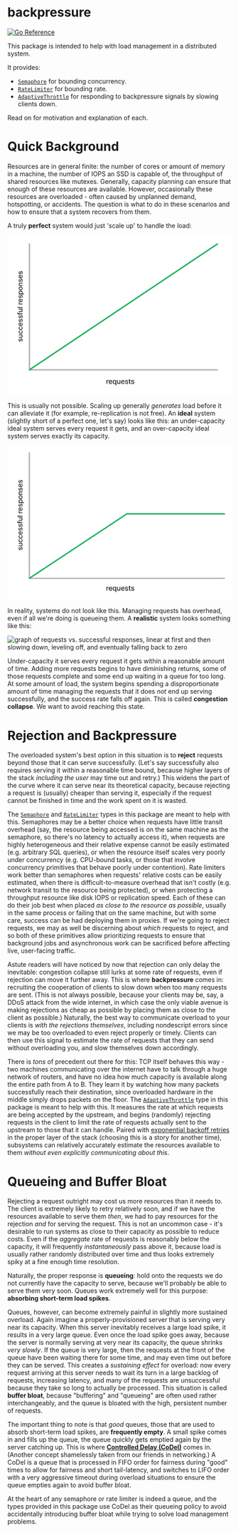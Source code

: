# backpressure

[![Go Reference](https://pkg.go.dev/badge/github.com/bradenaw/backpressure.svg)](https://pkg.go.dev/github.com/bradenaw/backpressure)

This package is intended to help with load management in a distributed system.

It provides:

- [`Semaphore`](https://pkg.go.dev/github.com/bradenaw/backpressure#Semaphore) for bounding
  concurrency.
- [`RateLimiter`](https://pkg.go.dev/github.com/bradenaw/backpressure#RateLimiter) for bounding
  rate.
- [`AdaptiveThrottle`](https://pkg.go.dev/github.com/bradenaw/backpressure#AdaptiveThrottle) for
  responding to backpressure signals by slowing clients down.

Read on for motivation and explanation of each.

# Quick Background

Resources are in general finite: the number of cores or amount of memory in a machine, the number of
IOPS an SSD is capable of, the throughput of shared resources like mutexes. Generally, capacity
planning can ensure that enough of these resources are available. However, occasionally these
resources are overloaded - often caused by unplanned demand, hotspotting, or accidents. The question
is what to do in these scenarios and how to ensure that a system recovers from them.

A truly **perfect** system would just 'scale up' to handle the load:

![graph of requests vs. succesful responses, showing y=x](docs/perfect_system.png)

This is usually not possible. Scaling up generally _generates_ load before it can alleviate it (for
example, re-replication is not free). An **ideal** system (slightly short of a perfect one, let's
say) looks like this: an under-capacity ideal system serves every request it gets, and an
over-capacity ideal system serves exactly its capacity.

![graph of requests vs. successful responses, linear and then leveling off](docs/ideal_system.png)

In reality, systems do not look like this. Managing requests has overhead, even if all we're doing
is queueing them. A **realistic** system looks something like this:

![graph of requests vs. successful responses, linear at first and then slowing down, leveling off,
and eventually falling back to zero](docs/realistic_system.png)

Under-capacity it serves every request it gets within a reasonable amount of time. Adding more
requests begins to have diminishing returns, some of those requests complete and some end up waiting
in a queue for too long. At some amount of load, the system begins spending a disproportionate
amount of time managing the requests that it does _not_ end up serving successfully, and the success
rate falls off again. This is called **congestion collapse**. We want to avoid reaching this state.

# Rejection and Backpressure

The overloaded system's best option in this situation is to **reject** requests beyond those that it
can serve successfully. (Let's say successfully also requires serving it within a reasonable time
bound, because higher layers of the stack _including the user_ may time out and retry.) This widens
the part of the curve where it can serve near its theoretical capacity, because rejecting a request
is (usually) cheaper than serving it, especially if the request cannot be finished in time and the
work spent on it is wasted.

The [`Semaphore`](https://pkg.go.dev/github.com/bradenaw/backpressure#Semaphore) and
[`RateLimiter`](https://pkg.go.dev/github.com/bradenaw/backpressure#RateLimiter) types in this
package are meant to help with this. Semaphores may be a better choice when requests have little
transit overhead (say, the resource being accessed is on the same machine as the semaphore, so
there's no latency to actually access it), when requests are highly heterogeneous and their relative
expense cannot be easily estimated (e.g. arbitrary SQL queries), or when the resource itself scales
very poorly under concurrency (e.g. CPU-bound tasks, or those that involve concurrency primitives
that behave poorly under contention). Rate limiters work better than semaphores when requests'
relative costs can be easily estimated, when there is difficult-to-measure overhead that isn't
costly (e.g. network transit to the resource being protected), or when protecting a throughput
resource like disk IOPS or replication speed. Each of these can do their job best when placed _as
close to the resource as possible_, usually in the same process or failing that on the same machine,
but with some care, success can be had deploying them in proxies. If we're going to reject requests,
we may as well be discerning about _which_ requests to reject, and so both of these primitives allow
prioritizing requests to ensure that background jobs and asynchronous work can be sacrificed before
affecting live, user-facing traffic.

Astute readers will have noticed by now that rejection can only delay the inevitable: congestion
collapse still lurks at some rate of requests, even if rejection can move it further away. This is
where **backpressure** comes in: recruiting the cooperation of clients to slow down when too many
requests are sent. (This is not always possible, because your clients may be, say, a DDoS attack
from the wide internet, in which case the only viable avenue is making rejections as cheap as
possible by placing them as close to the client as possible.) Naturally, the best way to communicate
overload to your clients is _with the rejections themselves_, including nondescript errors since we
may be too overloaded to even reject properly or timely. Clients can then use this signal to
estimate the rate of requests that they can send without overloading you, and slow themselves down
accordingly.

There is _tons_ of precedent out there for this: TCP itself behaves this way - two machines
communicating over the internet have to talk through a huge network of routers, and have no idea how
much capacity is available along the entire path from A to B. They learn it by watching how many
packets successfully reach their destination, since overloaded hardware in the middle simply drops
packets on the floor. The
[`AdaptiveThrottle`](https://pkg.go.dev/github.com/bradenaw/backpressure#AdaptiveThrottle) type in
this package is meant to help with this. It measures the rate at which requests are being accepted
by the upstream, and begins (randomly) rejecting requests in the client to limit the rate of
requests actually sent to the upstream to those that it can handle. Paired with [exponential backoff
retries](https://pkg.go.dev/github.com/bradenaw/retry) in the proper layer of the stack (choosing
this is a story for another time), subsystems can relatively accurately estimate the resources
available to them _without even explicitly communicating about this_.

# Queueing and Buffer Bloat

Rejecting a request outright may cost us more resources than it needs to. The client is extremely
likely to retry relatively soon, and if we have the resources available to serve them _then_, we had
to pay resources for the rejection _and_ for serving the request. This is not an uncommon case -
it's desirable to run systems as close to their capacity as possible to reduce costs. Even if the
_aggregate_ rate of requests is reasonably below the capacity, it will frequently _instantaneously_
pass above it, because load is usually rather randomly distributed over time and thus looks
extremely spiky at a fine enough time resolution.

Naturally, the proper response is **queueing**: hold onto the requests we do not currently have the
capacity to serve, because we'll probably be able to serve them very soon. Queues work extremely
well for this purpose: **absorbing short-term load spikes**.

Queues, however, can become extremely painful in slightly more sustained overload. Again imagine a
properly-provisioned server that is serving very near its capacity. When this server inevitably
receives a large load spike, it results in a very large queue. Even once the load spike goes away,
because the server is normally serving at very near its capacity, the queue shrinks _very slowly_.
If the queue is very large, then the requests at the front of the queue have been waiting there for
some time, and may even time out before they can be served. This creates a _sustaining effect_ for
overload: now every request arriving at this server needs to wait its turn in a large backlog of
requests, increasing latency, and many of the requests are unsuccessful because they take so long to
actually be processed. This situation is called **buffer bloat**, because "buffering" and "queueing"
are often used rather interchangeably, and the queue is bloated with the high, persistent number of
requests.

The important thing to note is that _good_ queues, those that are used to absorb short-term load
spikes, are **frequently empty**. A small spike comes in and fills up the queue, the queue quickly
gets emptied again by the server catching up. This is where [**Controlled Delay
(CoDel)**](https://datatracker.ietf.org/doc/html/rfc8289) comes in. (Another concept shamelessly
taken from our friends in networking.) A CoDel is a queue that is processed in FIFO order for
fairness during "good" times to allow for fairness and short tail-latency, and switches to LIFO
order with a very aggressive timeout during overload situations to ensure the queue empties again to
avoid buffer bloat.

At the heart of any semaphore or rate limiter is indeed a queue, and the types provided in this
package use CoDel as their queueing policy to avoid accidentally introducing buffer bloat while
trying to solve load management problems.
